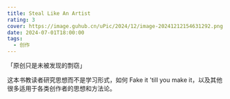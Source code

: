 ```yaml
---
title: Steal Like An Artist
rating: 3
cover: https://image.guhub.cn/uPic/2024/12/image-20241212154631292.png
date: 2024-07-01T18:00:00
tags:
  - 创作
---
```


「原创只是未被发现的剽窃」

这本书教读者研究思想而不是学习形式，如何 Fake it 'till you make it，以及其他很多适用于各类创作者的思想和方法论。
